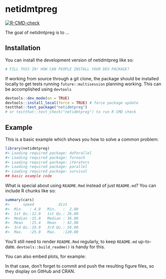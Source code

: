 
<!-- README.md is generated from README.Rmd. Please edit that file -->

# netidmtpreg

<!-- badges: start -->

[![R-CMD-check](https://github.com/qmarcou/netidmtpreg/actions/workflows/R-CMD-check.yaml/badge.svg)](https://github.com/qmarcou/netidmtpreg/actions/workflows/R-CMD-check.yaml)
<!-- badges: end -->

The goal of netidmtpreg is to …

## Installation

You can install the development version of netidmtpreg like so:

``` r
# FILL THIS IN! HOW CAN PEOPLE INSTALL YOUR DEV PACKAGE?
```

If working from source through a git clone, the package should be
installed locally to get tests running `future::multisession` planning
working. This can be accomplished using `devtools`

``` r
devtools::dev_mode(on = TRUE)
devtools::install_local(force = TRUE) # force package update
testthat::test_package("netidmtpreg")
# or testthat::test_check("netidmtpreg") to run R CMD check
```

## Example

This is a basic example which shows you how to solve a common problem:

``` r
library(netidmtpreg)
#> Loading required package: doParallel
#> Loading required package: foreach
#> Loading required package: iterators
#> Loading required package: parallel
#> Loading required package: survival
## basic example code
```

What is special about using `README.Rmd` instead of just `README.md`?
You can include R chunks like so:

``` r
summary(cars)
#>      speed           dist       
#>  Min.   : 4.0   Min.   :  2.00  
#>  1st Qu.:12.0   1st Qu.: 26.00  
#>  Median :15.0   Median : 36.00  
#>  Mean   :15.4   Mean   : 42.98  
#>  3rd Qu.:19.0   3rd Qu.: 56.00  
#>  Max.   :25.0   Max.   :120.00
```

You’ll still need to render `README.Rmd` regularly, to keep `README.md`
up-to-date. `devtools::build_readme()` is handy for this.

You can also embed plots, for example:

In that case, don’t forget to commit and push the resulting figure
files, so they display on GitHub and CRAN.

